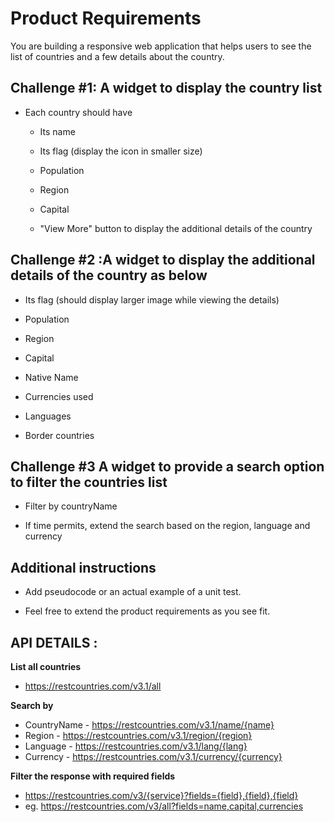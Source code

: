 # Product Requirements

You are building a responsive web application that helps users to see the list of countries and a few details about the country.

## Challenge #1: A widget to display the country list

- Each country should have

  - Its name

  - Its flag (display the icon in smaller size)

  - Population

  - Region

  - Capital

  - "View More" button to display the additional details of the country

## Challenge #2 :A widget to display the additional details of the country as below

- Its flag (should display larger image while viewing the details)

- Population

- Region

- Capital

- Native Name

- Currencies used

- Languages

- Border countries

## Challenge #3 A widget to provide a search option to filter the countries list

- Filter by countryName

- If time permits, extend the search based on the region, language and currency

## Additional instructions

- Add pseudocode or an actual example of a unit test.

- Feel free to extend the product requirements as you see fit.

## API DETAILS :

**List all countries**

- https://restcountries.com/v3.1/all

**Search by**

- CountryName - https://restcountries.com/v3.1/name/{name}
- Region - https://restcountries.com/v3.1/region/{region}
- Language - https://restcountries.com/v3.1/lang/{lang}
- Currency - https://restcountries.com/v3.1/currency/{currency}

**Filter the response with required fields**

- https://restcountries.com/v3/{service}?fields={field},{field},{field}
- eg. https://restcountries.com/v3/all?fields=name,capital,currencies
